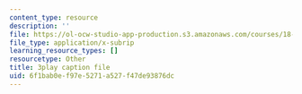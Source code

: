 ```yaml
---
content_type: resource
description: ''
file: https://ol-ocw-studio-app-production.s3.amazonaws.com/courses/18-06sc-linear-algebra-fall-2011/6f1bab0ef97e5271a527f47de93876dc_4PnArrxCZLE.vtt
file_type: application/x-subrip
learning_resource_types: []
resourcetype: Other
title: 3play caption file
uid: 6f1bab0e-f97e-5271-a527-f47de93876dc
---
```

